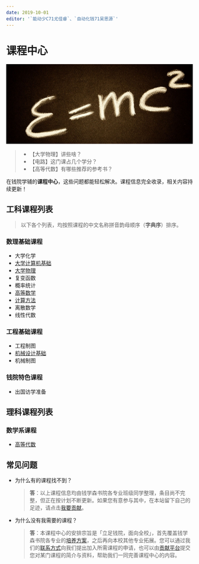 ```yaml
---
date: 2019-10-01
editor: '`能动少C71尤佳睿`、`自动化钱71吴思源`'
---
```


# 课程中心

![img](/img/course-img.jpg)

> - 【大学物理】讲些啥？
> - 【电路】这门课占几个学分？
> - 【高等代数】有哪些推荐的参考书？

在钱院学辅的**课程中心**，这些问题都能轻松解决。课程信息完全收录，相关内容持续更新！

## 工科课程列表

> 以下各个列表，均按照课程的中文名称拼音韵母顺序（**字典序**）排序。

### 数理基础课程

- 大学化学
- [大学计算机基础](fundamentals-of-college-computer)
- [大学物理](university-physics)
- 复变函数
- 概率统计
- [高等数学](advanced-mathematics)
- [计算方法](computing-methods)
- 离散数学
- 线性代数

### 工程基础课程

- 工程制图
- [机械设计基础](mech-design)
- 机械制图

### 钱院特色课程

- 出国访学准备

## 理科课程列表

### 数学系课程

- [高等代数](higher-algebra)

## 常见问题
- 为什么有的课程找不到？
  > **答**：以上课程信息均由钱学森书院各专业班级同学整理，条目尚不完整，但正在按计划不断更新。如果您有意参与其中，在本站留下自己的足迹，请点击[我要贡献](/contribution)。

- 为什么没有我需要的课程？
  > **答**：本课程中心的安排宗旨是「立足钱院，面向全校」，首先覆盖钱学森书院各专业的[培养方案](/program)，之后再向本校其他专业拓展。您可以通过我们的[联系方式](/about)向我们提出加入所需课程的申请，也可以由[贡献平台](/contribution)提交您对某门课程的简介与资料，帮助我们一同完善课程中心的内容。
